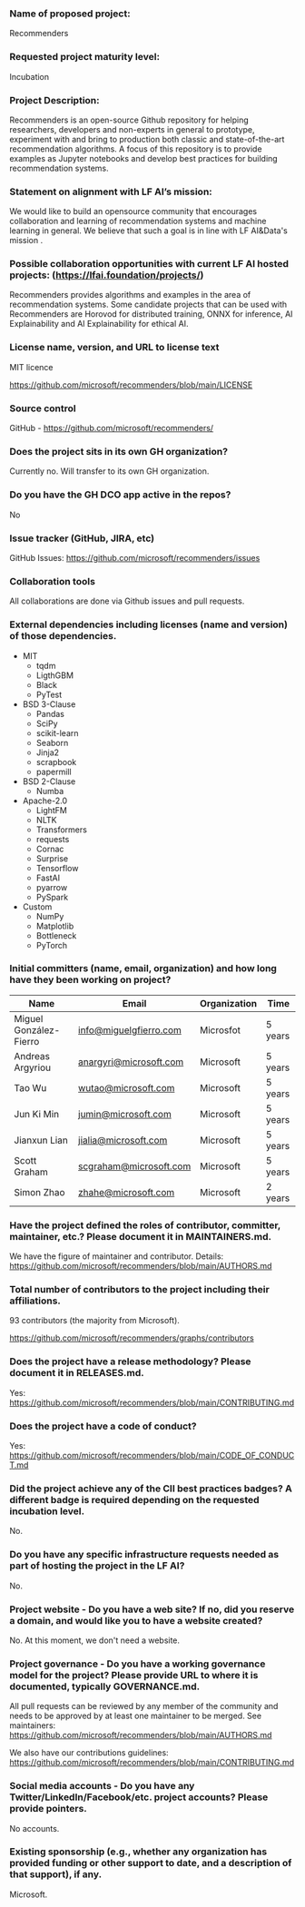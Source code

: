 ### Name of proposed project: 

Recommenders

### Requested project maturity level: 

Incubation

### Project Description:

Recommenders is an open-source Github repository for helping researchers, developers and non-experts in general to prototype, experiment with and bring to production both classic and state-of-the-art recommendation algorithms. 
A focus of this repository is to provide examples as Jupyter notebooks and develop best practices for building recommendation systems.

### Statement on alignment with LF AI’s mission:

We would like to build an opensource community that encourages collaboration and learning of recommendation systems and machine learning in general. We believe that such a goal is in line with LF AI&Data's mission .

### Possible collaboration opportunities with current LF AI hosted projects: (https://lfai.foundation/projects/)

Recommenders provides algorithms and examples in the area of recommendation systems. Some candidate projects that can be used with Recommenders are Horovod for distributed training, ONNX for inference, AI Explainability and AI Explainability for ethical AI.

### License name, version, and URL to license text

MIT licence

https://github.com/microsoft/recommenders/blob/main/LICENSE

### Source control

GitHub - https://github.com/microsoft/recommenders/

### Does the project sits in its own GH organization?

Currently no. Will transfer to its own GH organization.

### Do you have the GH DCO app active in the repos?
No

### Issue tracker (GitHub, JIRA, etc)

GitHub Issues: https://github.com/microsoft/recommenders/issues

### Collaboration tools

All collaborations are done via Github issues and pull requests.

### External dependencies including licenses (name and version) of those dependencies.

* MIT
  - tqdm
  - LigthGBM
  - Black
  - PyTest
* BSD 3-Clause
  - Pandas
  - SciPy
  - scikit-learn
  - Seaborn
  - Jinja2
  - scrapbook
  - papermill
* BSD 2-Clause 
  - Numba
* Apache-2.0
  - LightFM 
  - NLTK
  - Transformers
  - requests
  - Cornac
  - Surprise
  - Tensorflow
  - FastAI
  - pyarrow
  - PySpark
* Custom
  - NumPy
  - Matplotlib 
  - Bottleneck
  - PyTorch

### Initial committers (name, email, organization) and how long have they been working on project?

| Name        | Email                   | Organization | Time     |
| ----------- | ----------------------- | ------------ | -------- |
| Miguel González-Fierro | info@miguelgfierro.com | Microsfot | 5 years |
| Andreas Argyriou | anargyri@microsoft.com | Microsoft | 5 years |
| Tao Wu | wutao@microsoft.com | Microsoft | 5 years |
| Jun Ki Min | jumin@microsoft.com | Microsoft | 5 years |
| Jianxun Lian | jialia@microsoft.com | Microsoft | 5 years |
| Scott Graham | scgraham@microsoft.com | Microsoft | 5 years |
| Simon Zhao | zhahe@microsoft.com | Microsoft | 2 years |


### Have the project defined the roles of contributor, committer, maintainer, etc.? Please document it in MAINTAINERS.md.

We have the figure of maintainer and contributor. Details: https://github.com/microsoft/recommenders/blob/main/AUTHORS.md

### Total number of contributors to the project including their affiliations.

93 contributors (the majority from Microsoft).

https://github.com/microsoft/recommenders/graphs/contributors

### Does the project have a release methodology? Please document it in RELEASES.md.

Yes: https://github.com/microsoft/recommenders/blob/main/CONTRIBUTING.md

### Does the project have a code of conduct?

Yes: https://github.com/microsoft/recommenders/blob/main/CODE_OF_CONDUCT.md

### Did the project achieve any of the CII best practices badges? A different badge is required depending on the requested incubation level.

No.

### Do you have any specific infrastructure requests needed as part of hosting the project in the LF AI?

No.

### Project website - Do you have a web site? If no, did you reserve a domain, and would like you to have a website created?

No. At this moment, we don't need a website.

### Project governance - Do you have a working governance model for the project? Please provide URL to where it is documented, typically GOVERNANCE.md.

All pull requests can be reviewed by any member of the community and needs to be approved by at least one maintainer to be merged. See maintainers: https://github.com/microsoft/recommenders/blob/main/AUTHORS.md

We also have our contributions guidelines: https://github.com/microsoft/recommenders/blob/main/CONTRIBUTING.md

### Social media accounts - Do you have any Twitter/LinkedIn/Facebook/etc. project accounts? Please provide pointers.

No accounts.

### Existing sponsorship (e.g., whether any organization has provided funding or other support to date, and a description of that support), if any.

Microsoft.
